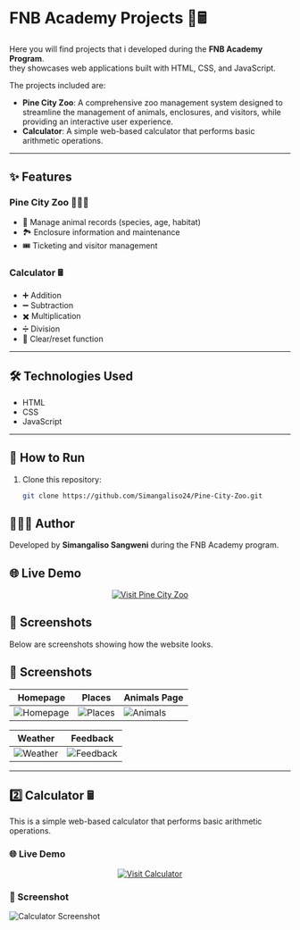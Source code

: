 # FNB Academy Projects 🦁🖩

Here you will find projects that i developed during the **FNB Academy Program**.  
they showcases web applications built with HTML, CSS, and JavaScript.

The projects included are:

- **Pine City Zoo**: A comprehensive zoo management system designed to streamline the management of animals, enclosures, and visitors, while providing an interactive user experience.
- **Calculator**: A simple web-based calculator that performs basic arithmetic operations.

---

## ✨ Features

### Pine City Zoo 🦁🐘🐒
- 🐾 Manage animal records (species, age, habitat)
- 🏞️ Enclosure information and maintenance
- 🎟️ Ticketing and visitor management

### Calculator 🖩
- ➕ Addition
- ➖ Subtraction
- ✖️ Multiplication
- ➗ Division
- 🔄 Clear/reset function

---

## 🛠️ Technologies Used
- HTML
- CSS
- JavaScript

---

## 🚀 How to Run
1. Clone this repository:
   ```bash
   git clone https://github.com/Simangaliso24/Pine-City-Zoo.git

## 👨🏽‍💻 Author
Developed by **Simangaliso Sangweni** during the FNB Academy program.

## 🌐 Live Demo 
<p align="center">
  <a href="https://simangaliso24.github.io/Pine-City-Zoo/" target="_blank">
    <img src="https://img.shields.io/badge/Visit-FNB%20Pine City Zoo-blue?style=for-the-badge&logo=chrome" alt="Visit Pine City Zoo"/>
  </a>
</p>


## 📸 Screenshots
Below are screenshots showing how the website looks.

## 📸 Screenshots

| Homepage | Places | Animals Page |
|-------|------------|--------------|
| ![Homepage](homepages/maps.png) | ![Places](homepages/places.png) | ![Animals](homepages/animals.png) |

| Weather | Feedback |
|---------|-----------|
| ![Weather](homepages/weather.png) | ![Feedback](homepages/feedback.png) |


---

## 2️⃣ Calculator 🖩

This is a simple web-based calculator that performs basic arithmetic operations. 

### 🌐 Live Demo  
<p align="center">
  <a href="https://simangaliso24.github.io/Pine-City-Zoo/Calculator/calculator.html" target="_blank">
    <img src="https://img.shields.io/badge/Visit-FNB%20Calculator-blue?style=for-the-badge&logo=chrome" alt="Visit Calculator"/>
  </a>
</p>

### 📸 Screenshot
![Calculator Screenshot](Calculator/calculator.png)

